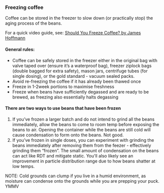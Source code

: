 ### Freezing coffee 
Coffee can be stored in the freezer to slow down (or practically stop) the aging process of the beans.

For a quick video guide, see:
[Should You Freeze Coffee? by James Hoffmann](https://youtu.be/5uT5_IWWb00)

#### General rules:
- Coffee can be safely stored in the freezer either in the original bag with valve taped over (ensure it’s a waterproof bag), freezer ziplock bags (double bagged for extra safety), mason jars, centrifuge tubes (for single dosing), or the gold standard - vacuum sealed packs. 
- Avoid re-freezing the coffee if it has already been thawed once
- Freeze in 1-2week portions to maximise freshness 
- Freeze when beans have sufficiently degassed and are ready to be brewed, as freezing also essentially halts degassing 

#### There are two ways to use beans that have been frozen
1. If you’ve frozen a larger batch and do not intend to grind all the beans immediately, allow the beans to come to room temp before exposing the beans to air. Opening the container while the beans are still cold will cause condensation to form onto the beans. Not good. 
2. If you’ve frozen in single doses, you can experiment with grinding the beans immediately after removing them from the feezer - effectively grinding them “frozen”. The small amount of condensation on the beans can act like RDT and mitigate static. You'll also likely see an improvement in particle distribution range due to how beans shatter at low temps. 

NOTE: Cold grounds can clump if you live in a humid environment, as moisture can condense onto the grounds while you are prepping your puck. YMMV

